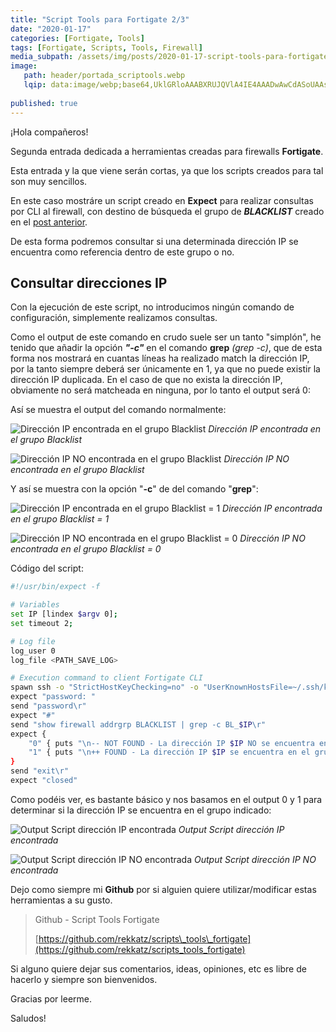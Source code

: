 ```yaml
---
title: "Script Tools para Fortigate 2/3"
date: "2020-01-17"
categories: [Fortigate, Tools]
tags: [Fortigate, Scripts, Tools, Firewall]
media_subpath: /assets/img/posts/2020-01-17-script-tools-para-fortigate-2-3
image:
   path: header/portada_scriptools.webp
   lqip: data:image/webp;base64,UklGRloAAABXRUJQVlA4IE4AAADwAwCdASoUAAsAPzmGuVOvKSWisAgB4CcJZQAAXE8Kqpjt2yZ0XSgAAP7nISxaHe7z/w6yQgnXVfGxIcb0bDsfxqc7P/JH4PaUC5AAAAA=
   
published: true
---
```


¡Hola compañeros!

Segunda entrada dedicada a herramientas creadas para firewalls **Fortigate**.

Esta entrada y la que viene serán cortas, ya que los scripts creados para tal son muy sencillos.

En este caso mostráre un script creado en **Expect** para realizar consultas por CLI al firewall, con destino de búsqueda el grupo de _**BLACKLIST**_ creado en el [post anterior](https://www.bypasseados.com/2020/01/scripts-tools-fortigate-1.html).

De esta forma podremos consultar si una determinada dirección IP se encuentra como referencia dentro de este grupo o no.

## Consultar direcciones IP

Con la ejecución de este script, no introducimos ningún comando de configuración, simplemente realizamos consultas.

Como el output de este comando en crudo suele ser un tanto "simplón", he tenido que añadir la opción _**"-c"**_ en el comando **grep** _(grep -c)_, que de esta forma nos mostrará en cuantas líneas ha realizado match la dirección IP, por la tanto siempre deberá ser únicamente en 1, ya que no puede existir la dirección IP duplicada. En el caso de que no exista la dirección IP, obviamente no será matcheada en ninguna, por lo tanto el output será 0:

Así se muestra el output del comando normalmente:

![Dirección IP encontrada en el grupo Blacklist](body/post6-image1.jpg)
_Dirección IP encontrada en el grupo Blacklist_

![Dirección IP NO encontrada en el grupo Blacklist](body/post6-image2.jpg)
_Dirección IP NO encontrada en el grupo Blacklist_

Y así se muestra con la opción "**\-c**" de del comando "**grep**":

![Dirección IP encontrada en el grupo Blacklist \= 1](body/post6-image3.jpg)
_Dirección IP encontrada en el grupo Blacklist = 1_

![Dirección IP NO encontrada en el grupo Blacklist = 0](body/post6-image4.jpg)
_Dirección IP NO encontrada en el grupo Blacklist = 0_

Código del script:

```bash
#!/usr/bin/expect -f

# Variables
set IP [lindex $argv 0];
set timeout 2;

# Log file
log_user 0
log_file <PATH_SAVE_LOG>

# Execution command to client Fortigate CLI
spawn ssh -o "StrictHostKeyChecking=no" -o "UserKnownHostsFile=~/.ssh/known_hosts" <USER@IP> -p 22
expect "password: "
send "password\r"
expect "#"
send "show firewall addrgrp BLACKLIST | grep -c BL_$IP\r"
expect {
    "0" { puts "\n-- NOT FOUND - La dirección IP $IP NO se encuentra en el grupo BLACKLIST\n" }
    "1" { puts "\n++ FOUND - La dirección IP $IP se encuentra en el grupo BLACKLIST\n" }
}
send "exit\r"
expect "closed" 
```

Como podéis ver, es bastante básico y nos basamos en el output 0 y 1 para determinar si la dirección IP se encuentra en el grupo indicado:

![Output Script dirección IP encontrada](body/post6-image5.jpg)
_Output Script dirección IP encontrada_

![Output Script dirección IP NO encontrada](body/post6-image6.jpg)
_Output Script dirección IP NO encontrada_

Dejo como siempre mi **Github** por si alguien quiere utilizar/modificar estas herramientas a su gusto.

> Github - Script Tools Fortigate
> 
> [https://github.com/rekkatz/scripts\_tools\_fortigate](https://github.com/rekkatz/scripts_tools_fortigate)

Si alguno quiere dejar sus comentarios, ideas, opiniones, etc es libre de hacerlo y siempre son bienvenidos.

Gracias por leerme.

Saludos!
